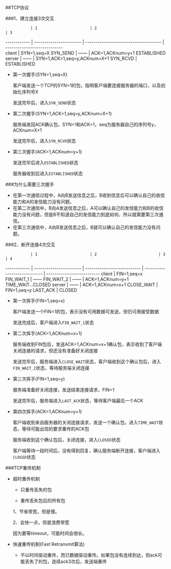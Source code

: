 ##TCP协议

###1、建立连接3次交互

  
			   | 1                       | 2                                     | 3           
------------ | ----------------------- | ------------------------------------- | ----------------------------   
client       | SYN=1,seq=X SYN_SEND    | ——                                    | ACK=1,ACKnum=y+1 ESTABLISHED
server       | ——                      | SYN=1,ACK=1,seq=y,ACKnum=X+1 SYN_RCVD |                  ESTABLISHED


 + 第一次握手(SYN=1,seq=X)
   
   客户端发送一个TCP的SYN=1的包，指明客户端要连接服务器的端口，以及初始化序列号X
   
   发送完毕后，进入```SYN_SEND```状态
  
 + 第二次握手(SYN=1,ACK=1,seq=y,ACKnum=X+1)
 
 	服务端发回ACK确认包，SYN=1和ACK=1，seq为服务器自己的序列号y，ACKnum=X+1
 	
 	发送完毕后，进入```SYN_RCVD```状态
 	
 + 第三次握手(ACK=1,ACKnum=y+1)

 	发送完毕后进入```ESTABLISHED```状态
 	
 	服务器收到后进入```ESTABLISHED```状态
 	
###为什么需要三次握手

 + 在第一次通信过程中，A向B发送信息之后，B收到信息后可以确认自己的收信能力和A的发信能力没有问题。
 + 在第二次通信中，B向A发送信息之后，A可以确认自己的发信能力和B的收信能力没有问题，但是B不知道自己的发信能力到底如何，所以就需要第三次通信。
 + 在第三次通信中，A向B发送信息之后，B就可以确认自己的发信能力没有问题。 
 	
###2、断开连接4次交互

			   | 1                       | 2                           | 3                            | 4
------------ | ----------------------- | --------------------------- | ---------------------------- | -------------------------- 
client       | FIN=1,seq=x FIN_WAIT_1  | ——               FIN_WAIT_2 | ——                           | ACK=1,ACKnum=y+1 TIME_WAIT...CLOSED
server       | ——                      | ACK=1,ACKnum=x+1 CLOSE_WAIT | FIN=1,seq=y LAST_ACK         |                  CLOSED

 + 第一次挥手(FIN=1,seq=x)
 
 	客户端发送一个FIN=1的包，表示没有可用数据可发送，但仍可用接受数据
 	
 	发送完成后，客户端进入```FIN_WAIT_1```状态
 	
 + 第二次挥手(ACK=1,ACKnum=x+1)
 
 	服务端收到FIN包后，发送ACK=1,ACKnum=x+1确认包，表示收到了客户端关闭连接的请求，但还没有准备好关闭连接
 	
 	发送完毕后，服务端进入```CLOSE_WAIT```状态，客户端收到这个确认包后，进入```FIN_WAIT_2```状态，等待服务端关闭连接
 	
 + 第三次挥手(FIN=1,seq=y)
 
 	服务端准备好关闭连接，发送结束连接请求，FIN=1
 	
 	发送完毕后，服务端进入```LAST_ACK```状态，等待客户端最后一个ACK
 
 + 第四次挥手(ACK=1,ACKnum=y+1)
 
 	客户端收到来自服务器的关闭连接请求，发送一个确认包，进入```TIME_WAIT```状态，等待可能出现的要求重传的ACK包
 	
 	服务端收到这个确认包后，关闭连接，进入```CLOSED```状态
 	
 	客户端等待一段时间后，没有得到回复，确认服务端断开连接，客户端进入```CLOSED```状态
 	
 ###TCP重传机制
  
 + 超时重传机制
  
  	- 只重传丢失的包
  
  	- 重传丢失包后的所有包
  	
  	1、节省带宽，但是慢。
  	
  	2、会快一点，但是浪费带宽
  	
  	因为要等timeout，可能时间会很长。

 + 快速重传机制(Fast Retransmit算法)

 	- 不以时间驱动重传，而已数据驱动重传。如果包没有连续到达，则ack可能丢失了的包，连续ack3次后，发送端重传
 
